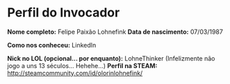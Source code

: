 Perfil do Invocador
========================

**Nome completo:** Felipe Paixão Lohnefink
**Data de nascimento:** 07/03/1987

**Como nos conheceu:** LinkedIn

**Nick no LOL (opcional... por enquanto):** LohneThinker (Infelizmente não jogo a uns 13 séculos... Hehehe...)
**Perfil na STEAM:** http://steamcommunity.com/id/olorinlohnefink/


